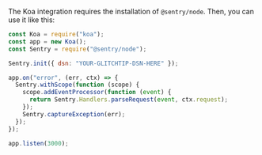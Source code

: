The Koa integration requires the installation of `@sentry/node`. Then, you can use it like this:

```javascript
const Koa = require("koa");
const app = new Koa();
const Sentry = require("@sentry/node");

Sentry.init({ dsn: "YOUR-GLITCHTIP-DSN-HERE" });

app.on("error", (err, ctx) => {
  Sentry.withScope(function (scope) {
    scope.addEventProcessor(function (event) {
      return Sentry.Handlers.parseRequest(event, ctx.request);
    });
    Sentry.captureException(err);
  });
});

app.listen(3000);
```
